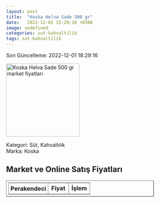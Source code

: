 ```yaml
---
layout: post
title:  "Koska Helva Sade 500 gr"
date:   2022-12-01 15:29:16 +0300
image: undefined
categories: sut-kahvaltilik
tags: sut-kahvaltilik
---
```


Son Güncelleme: 2022-12-01 18:29:16

<img src="undefined" width="200" alt="Koska Helva Sade 500 gr market fiyatları" />

Kategori: Süt, Kahvaltılık
<br />
Marka: Koska

<h2>Market ve Online Satış Fiyatları</h2>

<table border="1" style="padding: 5px;width:80%;">
  <tr>
    <td style="padding: 5px;"><strong>Perakendeci</strong></td>
    <td><strong>Fiyat</strong></td>
    <td><strong>İşlem</strong></td>
  </tr>
  
</table>
